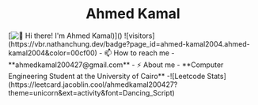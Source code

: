 <h1 align="center">Ahmed Kamal</h1>
[<img src="https://raw.githubusercontent.com/ahmed-kamal2004/ahmed-kamal2004/master/intro.gif" alt="👋 Hi there! I'm Ahmed Kamal)" title="👋 Hi there! I'm Ahmed Kamal"/>]()
![visitors](https://vbr.nathanchung.dev/badge?page_id=ahmed-kamal2004.ahmed-kamal2004&color=00cf00)
- 📫 How to reach me - **ahmedkamal200427@gmail.com**
- ⚡ About me - **Computer Engineering Student at the University of Cairo**
-![Leetcode Stats](https://leetcard.jacoblin.cool/ahmedkamal200427?theme=unicorn&ext=activity&font=Dancing_Script)

